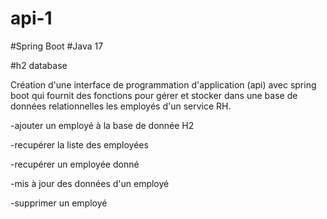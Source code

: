 # api-1

#Spring Boot #Java 17

#h2 database

Création d'une  interface de programmation d'application  (api) avec spring boot qui fournit des fonctions  pour gérer et stocker dans une base de données relationnelles les employés d'un service RH.

-ajouter un employé à la base de donnée H2

-recupérer la liste des employées

-recupérer un  employée donné

-mis à jour des données d'un employé

-supprimer un employé
